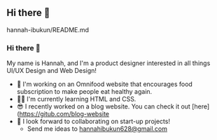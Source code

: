 ## Hi there 👋

hannah-ibukun/README.md

### Hi there 👋

My name is Hannah, and I'm a product designer interested in all things UI/UX Design and Web Design!

- 🚀  I'm working on an Omnifood website that encourages food subscription to make people eat healthy again.
- 👩‍💻  I'm currently learning HTML and CSS.
- 😎  I recently worked on a blog website. You can check it out [here](https://gitub.com/blog-website
- 🤗  I look forward to collaborating on start-up projects!
  - Send me ideas to hannahibukun628@gmail.com
    
<!--
**Hannah-Ibukun/hannah-ibukun** is a ✨ _special_ ✨ repository because its `README.md` (this file) appears on your GitHub profile.

Here are some ideas to get you started:

- 🔭 I’m currently working on ...
- 🌱 I’m currently learning ...
- 👯 I’m looking to collaborate on ...
- 🤔 I’m looking for help with ...
- 💬 Ask me about ...
- 📫 How to reach me: ...
- 😄 Pronouns: ...
- ⚡ Fun fact: ...
-->
